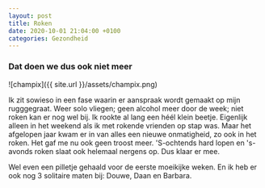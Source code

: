 ```yaml
---
layout: post
title: Roken
date: 2020-10-01 21:04:00 +0100
categories: Gezondheid
---
```


### Dat doen we dus ook niet meer

![champix]({{ site.url }}/assets/champix.png)  

Ik zit sowieso in een fase waarin er aanspraak wordt gemaakt op mijn rugggegraat. Weer solo vliegen;
geen alcohol meer door de week; niet roken kan er nog wel bij.
Ik rookte al lang een héél klein beetje. Eigenlijk alleen in het weekend als ik met rokende vrienden op stap was.
Maar het afgelopen jaar kwam er in van alles een nieuwe onmatigheid, zo ook in het roken. Het gaf me nu ook geen troost meer. 'S-ochtends hard lopen en 's-avonds roken slaat ook helemaal nergens op. Dus klaar er mee.

Wel even een pilletje gehaald voor de eerste moeikijke weken. En ik heb er ook nog 3 solitaire maten bij: Douwe, Daan en Barbara.
